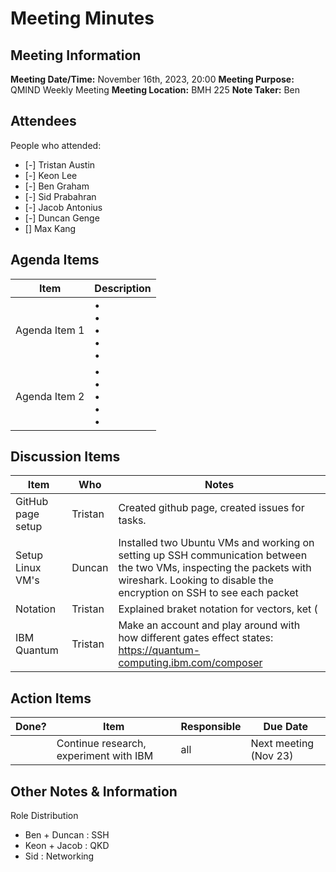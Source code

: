 # Meeting Minutes
## Meeting Information
**Meeting Date/Time:** November 16th, 2023, 20:00
**Meeting Purpose:** QMIND Weekly Meeting
**Meeting Location:** BMH 225
**Note Taker:** Ben

## Attendees
People who attended: 
- [-] Tristan Austin
- [-] Keon Lee
- [-] Ben Graham
- [-] Sid Prabahran
- [-] Jacob Antonius
- [-] Duncan Genge
- [] Max Kang

## Agenda Items

Item | Description
---- | ----
Agenda Item 1 | • <br>• <br>• <br>• <br>• 
Agenda Item 2 | • <br>• <br>• <br>• <br>• 

## Discussion Items
Item | Who | Notes |
---- | ---- | ---- |
GitHub page setup | Tristan | Created github page, created issues for tasks. |
Setup Linux VM's | Duncan | Installed two Ubuntu VMs and working on setting up SSH communication between the two VMs, inspecting the packets with wireshark. Looking to disable the encryption on SSH to see each packet |
Notation | Tristan | Explained braket notation for vectors, ket ( |0> ) is a column vector, bra ( <0| ) is the row vector and complex conjugate of the ket. Three main gates used for creating states: X, Y, Z. To create a superposition, use H gate. Controlled gates act on multiple qubits, and will perform different actions depending on the state of one of the bits. (See: https://en.wikipedia.org/wiki/Quantum_logic_gate, Bloch Sphere: https://prefetch.eu/know/concept/bloch-sphere/sketch-full.png?v=1) |
IBM Quantum | Tristan | Make an account and play around with how different gates effect states: https://quantum-computing.ibm.com/composer |


## Action Items
| Done? | Item | Responsible | Due Date |
| ---- | ---- | ---- | ---- |
| | Continue research, experiment with IBM | all | Next meeting (Nov 23) |

## Other Notes & Information
Role Distribution 
 - Ben + Duncan : SSH
 - Keon + Jacob : QKD
 - Sid : Networking
